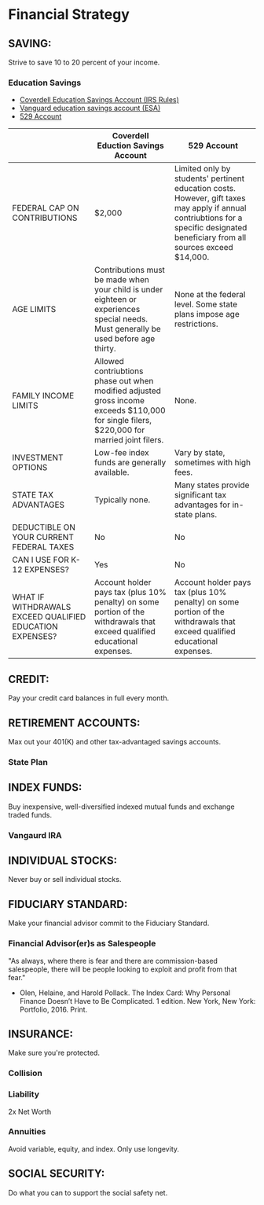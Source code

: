# Financial Strategy



## SAVING: 
Strive to save 10 to 20 percent of your income.

### Education Savings
- [Coverdell Education Savings Account (IRS Rules)](https://www.irs.gov/publications/p970/ch07.html)
 - [Vanguard education savings account (ESA)](https://personal.vanguard.com/us/whatweoffer/college/vanguardesa)
- [529 Account](https://www.collegeadvantage.com/new-to-collegeadvantage/why-collegeadvantage-529)

|  | Coverdell Eduction Savings Account  |529 Account  |
|-------------------------------|-------------------------------------|-------------|
| FEDERAL CAP ON CONTRIBUTIONS  | $2,000  | Limited only by students' pertinent education costs. However, gift taxes may apply if annual contriubtions for a specific designated beneficiary from all sources exceed $14,000. |
| AGE LIMITS  | Contributions must be made when your child is under eighteen or experiences special needs. Must generally be used before age thirty.  | None at the federal level. Some state plans impose age restrictions.  |
| FAMILY INCOME LIMITS  | Allowed contriubtions phase out when modified adjusted gross income exceeds $110,000 for single filers, $220,000 for married joint filers. | None.  |
| INVESTMENT OPTIONS  | Low-fee index funds are generally available.  | Vary by state, sometimes with high fees.  |
| STATE TAX ADVANTAGES  | Typically none.  | Many states provide significant tax advantages for in-state plans.  |
| DEDUCTIBLE ON YOUR CURRENT FEDERAL TAXES  | No  | No  |
| CAN I USE FOR K-12 EXPENSES?  | Yes  | No  |
| WHAT IF WITHDRAWALS EXCEED QUALIFIED EDUCATION EXPENSES? | Account holder pays tax (plus 10% penalty) on some portion of the withdrawals that exceed qualified educational expenses.  | Account holder pays tax (plus 10% penalty) on some portion of the withdrawals that exceed qualified educational expenses.  |


## CREDIT: 
Pay your credit card balances in full every month.

## RETIREMENT ACCOUNTS: 
Max out your 401(K) and other tax-advantaged savings accounts.

### State Plan

## INDEX FUNDS: 
Buy inexpensive, well-diversified indexed mutual funds and exchange traded funds.

### Vangaurd IRA

## INDIVIDUAL STOCKS: 
Never buy or sell individual stocks.

## FIDUCIARY STANDARD: 
Make your financial advisor commit to the Fiduciary Standard.

### Financial Advisor(er)s as Salespeople
"As always, where there is fear and there are commission-based salespeople, there will be people looking to exploit and profit from that fear."

- Olen, Helaine, and Harold Pollack. The Index Card: Why Personal Finance Doesn’t Have to Be Complicated. 1 edition. New York, New York: Portfolio, 2016. Print.

## INSURANCE: 
Make sure you're protected.

### Collision

### Liability
2x Net Worth

### Annuities

Avoid variable, equity, and index. 
Only use longevity.

## SOCIAL SECURITY: 
Do what you can to support the social safety net.
